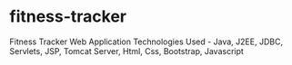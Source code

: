 # fitness-tracker
Fitness Tracker Web Application
Technologies Used - Java, J2EE, JDBC, Servlets, JSP, Tomcat Server, Html, Css, Bootstrap, Javascript
